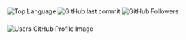 

#    
    
## 
      
 
 
 
 
      
### 
      
### 
      
 
      
![Top Language](https://img.shields.io/github/languages/top/arod1207/) ![GitHub last commit](https://img.shields.io/github/last-commit/arod1207/)  ![GitHub Followers](https://img.shields.io/github/followers/arod1207?style=social)
        
### 
      
      
### 
      
![Users GitHub Profile Image](https://avatars3.githubusercontent.com/u/18537011?v=4)   

#### 
    
      